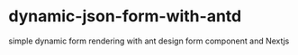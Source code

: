 # dynamic-json-form-with-antd
simple dynamic form rendering with ant design form component and Nextjs
